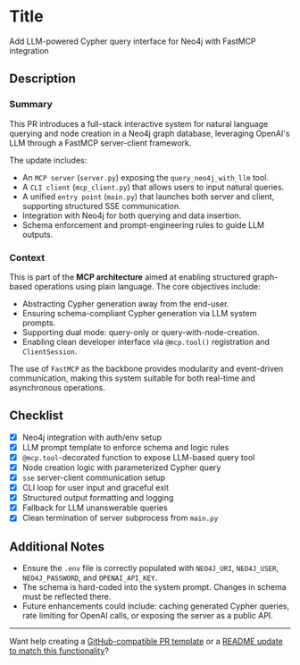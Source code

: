 # Title

Add LLM-powered Cypher query interface for Neo4j with FastMCP integration

## Description

### Summary

This PR introduces a full-stack interactive system for natural language querying and node creation in a Neo4j graph database, leveraging OpenAI's LLM through a FastMCP server-client framework.

The update includes:

* An `MCP server` (`server.py`) exposing the `query_neo4j_with_llm` tool.
* A `CLI client` (`mcp_client.py`) that allows users to input natural queries.
* A unified `entry point` (`main.py`) that launches both server and client, supporting structured SSE communication.
* Integration with Neo4j for both querying and data insertion.
* Schema enforcement and prompt-engineering rules to guide LLM outputs.

### Context

This is part of the **MCP architecture** aimed at enabling structured graph-based operations using plain language. The core objectives include:

* Abstracting Cypher generation away from the end-user.
* Ensuring schema-compliant Cypher generation via LLM system prompts.
* Supporting dual mode: query-only or query-with-node-creation.
* Enabling clean developer interface via `@mcp.tool()` registration and `ClientSession`.

The use of `FastMCP` as the backbone provides modularity and event-driven communication, making this system suitable for both real-time and asynchronous operations.

## Checklist

* [x] Neo4j integration with auth/env setup
* [x] LLM prompt template to enforce schema and logic rules
* [x] `@mcp.tool`-decorated function to expose LLM-based query tool
* [x] Node creation logic with parameterized Cypher query
* [x] `sse` server-client communication setup
* [x] CLI loop for user input and graceful exit
* [x] Structured output formatting and logging
* [x] Fallback for LLM unanswerable queries
* [x] Clean termination of server subprocess from `main.py`

## Additional Notes

* Ensure the `.env` file is correctly populated with `NEO4J_URI`, `NEO4J_USER`, `NEO4J_PASSWORD`, and `OPENAI_API_KEY`.
* The schema is hard-coded into the system prompt. Changes in schema must be reflected there.
* Future enhancements could include: caching generated Cypher queries, rate limiting for OpenAI calls, or exposing the server as a public API.

---

Want help creating a [GitHub-compatible PR template](f) or a [README update to match this functionality](f)?
